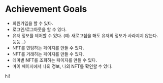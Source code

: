# Achievement Goals

* 회원가입을 할 수 있다.
* 로그인/로그아웃을 할 수 있다.
* 유저 정보를 제어할 수 있다. (예: 새로고침을 해도 유저의 정보가 사라지지 않는다. 등등…)
* NFT를 민팅하는 페이지를 만들 수 있다.
* NFT를 거래하는 페이지를 만들 수 있다.
* 테마별 NFT를 조회하는 페이지를 만들 수 있다.
* 마이 페이지에서 나의 정보, 나의 NFT를 확인할 수 있다.

hi!
